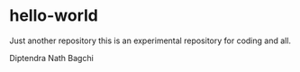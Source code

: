 # hello-world
Just another repository
this is an experimental repository for coding and all.

Diptendra Nath Bagchi

